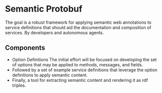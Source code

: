 # Semantic  Protobuf

The goal is a robust framework for applying semantic web annotations to service definitions that should aid the documentation
and composition of services. By developers and autonomous agents.

## Components

* Option Definitions
The initial effort will be focused on developing the set of options that may be 
applied to methods, messages, and fields.
* Followed by a set of example service definitions
that leverage the option definitions to apply semantic content.
* Finally, a tool for extracting semantic content and rendering it as rdf triples.